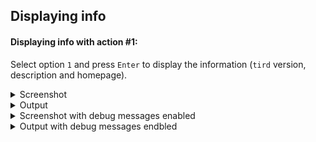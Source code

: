 
## Displaying info

#### Displaying info with action #1:

Select option `1` and press `Enter` to display the information (`tird` version, description and homepage).

<details>
<summary>Screenshot</summary>

![Screenshot](https://i.imgur.com/8V1WiYK.png)
</details>

<details>
<summary>Output</summary>

```
$ tird

                       MENU
    ———————————————————————————————————————————
    0. Exit              1. Info
    2. Encrypt           3. Decrypt
    4. Embed             5. Extract
    6. Encrypt & embed   7. Extract & decrypt
    8. Create w/ random  9. Overwrite w/ random
    ———————————————————————————————————————————
[01] Select an option [0-9]: 1
I: action #1: display info
I: tird v0.10.0
    A tool for writing random bytes,
    encrypting file contents,
    and hiding encrypted data.
    Homepage: https://github.com/hakavlad/tird

                       MENU
    ———————————————————————————————————————————
    0. Exit              1. Info
    2. Encrypt           3. Decrypt
    4. Embed             5. Extract
    6. Encrypt & embed   7. Extract & decrypt
    8. Create w/ random  9. Overwrite w/ random
    ———————————————————————————————————————————
[01] Select an option [0-9]: ^C
I: caught signal 2
```
</details>

<details>
<summary>Screenshot with debug messages enabled</summary>

![Screenshot](https://i.imgur.com/28MZJSM.png)
</details>

<details>
<summary>Output with debug messages endbled</summary>

```
$ tird -d
W: debug messages enabled!

                       MENU
    ———————————————————————————————————————————
    0. Exit              1. Info
    2. Encrypt           3. Decrypt
    4. Embed             5. Extract
    6. Encrypt & embed   7. Extract & decrypt
    8. Create w/ random  9. Overwrite w/ random
    ———————————————————————————————————————————
[01] Select an option [0-9]: 1
I: action #1: display info
I: tird v0.10.0
    A tool for writing random bytes,
    encrypting file contents,
    and hiding encrypted data.
    Homepage: https://github.com/hakavlad/tird
D: Python version 3.9.2 (default, Feb 28 2021, 17:03:44)
[GCC 10.2.1 20210110] on linux platform
D: executable: /usr/local/bin/tird

                       MENU
    ———————————————————————————————————————————
    0. Exit              1. Info
    2. Encrypt           3. Decrypt
    4. Embed             5. Extract
    6. Encrypt & embed   7. Extract & decrypt
    8. Create w/ random  9. Overwrite w/ random
    ———————————————————————————————————————————
[01] Select an option [0-9]: ^C
I: caught signal 2
```
</details>
